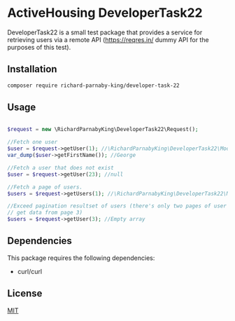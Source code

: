 # ActiveHousing DeveloperTask22

DeveloperTask22 is a small test package that provides a service for retrieving users via a remote API (https://reqres.in/ dummy API for the purposes of this test).

## Installation

```bash
composer require richard-parnaby-king/developer-task-22
```

## Usage

```php

$request = new \RichardParnabyKing\DeveloperTask22\Request();

//Fetch one user
$user = $request->getUser(1); //\RichardParnabyKing\DeveloperTask22\Model\User
var_dump($user->getFirstName()); //George

//Fetch a user that does not exist
$user = $request->getUser(23); //null

//Fetch a page of users.
$users = $request->getUsers(1); //\RichardParnabyKing\DeveloperTask22\Model\User[]

//Exceed pagination resultset of users (there's only two pages of user data, try to
// get data from page 3)
$users = $request->getUser(3); //Empty array

```

## Dependencies

This package requires the following dependencies:

* curl/curl

## License
[MIT](https://choosealicense.com/licenses/mit/)